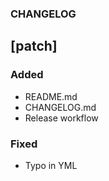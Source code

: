 ### CHANGELOG

## [patch]

### Added 

- README.md
- CHANGELOG.md
- Release workflow

### Fixed

- Typo in YML